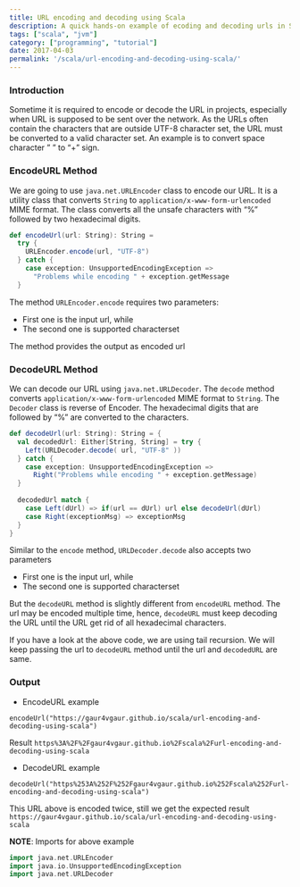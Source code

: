 ```yaml
---
title: URL encoding and decoding using Scala
description: A quick hands-on example of ecoding and decoding urls in Scala.
tags: ["scala", "jvm"]
category: ["programming", "tutorial"]
date: 2017-04-03
permalink: '/scala/url-encoding-and-decoding-using-scala/'
---
```



### Introduction
Sometime it is required to encode or decode the URL in projects, especially when URL is supposed to be sent over the network. As the URLs often contain the characters that are outside UTF-8 character set, the URL must be converted to a valid character set. An example is to convert space character ” ” to “+” sign.

### EncodeURL Method
We are going to use `java.net.URLEncoder` class to encode our URL. It is a utility class that converts `String` to `application/x-www-form-urlencoded` MIME format. The class converts all the unsafe characters with “%” followed by two hexadecimal digits.

```scala
def encodeUrl(url: String): String =
  try {
    URLEncoder.encode(url, "UTF-8")
  } catch {
    case exception: UnsupportedEncodingException =>
      "Problems while encoding " + exception.getMessage
  }
```

The method `URLEncoder.encode` requires two parameters:

- First one is the input url, while
- The second one is supported characterset
  
The method provides the output as encoded url

### DecodeURL Method
We can decode our URL using `java.net.URLDecoder`. The `decode` method converts `application/x-www-form-urlencoded` MIME format to `String`. The `Decoder` class is reverse of Encoder. The hexadecimal digits that are followed by “%” are converted to the characters.

```scala
def decodeUrl(url: String): String = {
  val decodedUrl: Either[String, String] = try {
    Left(URLDecoder.decode( url, "UTF-8" ))
  } catch {
    case exception: UnsupportedEncodingException =>
      Right("Problems while encoding " + exception.getMessage)
  }
  
  decodedUrl match {
    case Left(dUrl) => if(url == dUrl) url else decodeUrl(dUrl)
    case Right(exceptionMsg) => exceptionMsg
  }
}
```
Similar to the `encode` method, `URLDecoder.decode` also accepts two parameters

- First one is the input url, while
- The second one is supported characterset 
  
But the `decodeURL` method is slightly different from `encodeURL` method. The url may be encoded multiple time, hence, `decodeURL` must keep decoding the URL until the URL get rid of all hexadecimal characters.

If you have a look at the above code, we are using tail recursion. We will keep passing the url to `decodeURL` method until the url and `decodedURL` are same.

### Output

- EncodeURL example 
  
`encodeUrl("https://gaur4vgaur.github.io/scala/url-encoding-and-decoding-using-scala")`

Result
`https%3A%2F%2Fgaur4vgaur.github.io%2Fscala%2Furl-encoding-and-decoding-using-scala`

- DecodeURL example
  
`decodeUrl("https%253A%252F%252Fgaur4vgaur.github.io%252Fscala%252Furl-encoding-and-decoding-using-scala")`

This URL above is encoded twice, still we get the expected result
`https://gaur4vgaur.github.io/scala/url-encoding-and-decoding-using-scala`

__NOTE__: Imports for above example

```scala
import java.net.URLEncoder
import java.io.UnsupportedEncodingException
import java.net.URLDecoder
```


